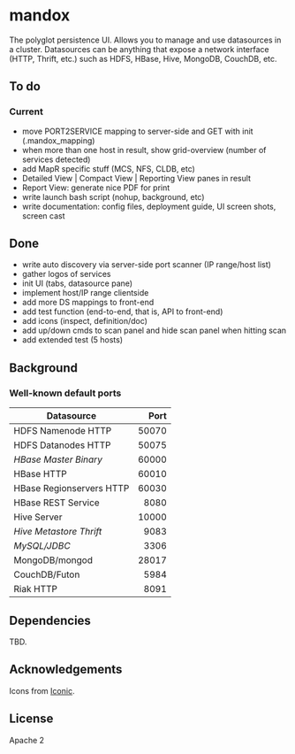 # mandox

The polyglot persistence UI. Allows you to manage and use datasources in a 
cluster. Datasources can be anything that expose a network interface 
(HTTP, Thrift, etc.) such as HDFS, HBase, Hive, MongoDB, CouchDB, etc.

## To do

### Current

* move PORT2SERVICE mapping to server-side and GET with init (.mandox_mapping)
* when more than one host in result, show grid-overview (number of services detected)
* add MapR specific stuff (MCS, NFS, CLDB, etc)
* Detailed View | Compact View | Reporting View panes in result
* Report View: generate nice PDF for print
* write launch bash script (nohup, background, etc)
* write  documentation: config files, deployment guide, UI screen shots, screen cast

## Done

* write auto discovery via server-side port scanner (IP range/host list)
* gather logos of services
* init UI (tabs, datasource pane)
* implement host/IP range clientside
* add more DS mappings to front-end
* add test function (end-to-end, that is, API to front-end)
* add icons (inspect, definition/doc)
* add up/down cmds to scan panel and hide scan panel when hitting scan
* add extended test (5 hosts)


## Background

### Well-known default ports
                                  
| Datasource               | Port   |
| ------------------------ | ------:|
| HDFS Namenode HTTP       | 50070  |
| HDFS Datanodes HTTP      | 50075  |
| *HBase Master Binary*    | 60000  |
| HBase HTTP               | 60010  |
| HBase Regionservers HTTP | 60030  |
| HBase REST Service       |  8080  |
| Hive Server              | 10000  |
| *Hive Metastore Thrift*  |  9083  |
| *MySQL/JDBC*             |  3306  |
| MongoDB/mongod           | 28017  |
| CouchDB/Futon            |  5984  |
| Riak HTTP                |  8091  |

## Dependencies

TBD.

## Acknowledgements

Icons from [Iconic](http://somerandomdude.com/work/iconic/).

## License

Apache 2